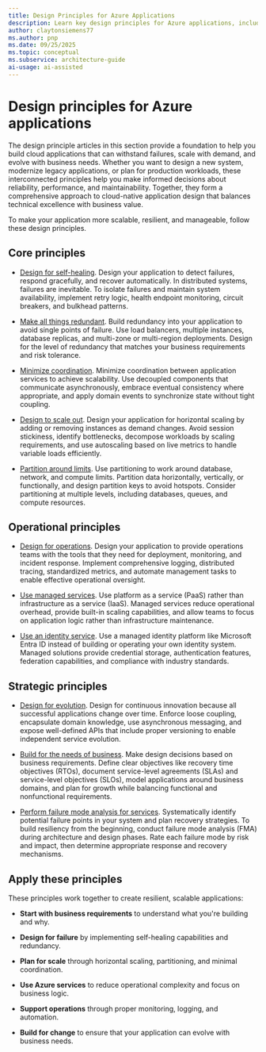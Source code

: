 ```yaml
---
title: Design Principles for Azure Applications
description: Learn key design principles for Azure applications, including self-healing, redundancy, scaling, partitioning, and using managed services effectively.
author: claytonsiemens77
ms.author: pnp
ms.date: 09/25/2025
ms.topic: conceptual
ms.subservice: architecture-guide
ai-usage: ai-assisted
---
```


# Design principles for Azure applications

The design principle articles in this section provide a foundation to help you build cloud applications that can withstand failures, scale with demand, and evolve with business needs. Whether you want to design a new system, modernize legacy applications, or plan for production workloads, these interconnected principles help you make informed decisions about reliability, performance, and maintainability. Together, they form a comprehensive approach to cloud-native application design that balances technical excellence with business value.

To make your application more scalable, resilient, and manageable, follow these design principles.

## Core principles

- [Design for self-healing](self-healing.md). Design your application to detect failures, respond gracefully, and recover automatically. In distributed systems, failures are inevitable. To isolate failures and maintain system availability, implement retry logic, health endpoint monitoring, circuit breakers, and bulkhead patterns.

- [Make all things redundant](redundancy.md). Build redundancy into your application to avoid single points of failure. Use load balancers, multiple instances, database replicas, and multi-zone or multi-region deployments. Design for the level of redundancy that matches your business requirements and risk tolerance.

- [Minimize coordination](minimize-coordination.yml). Minimize coordination between application services to achieve scalability. Use decoupled components that communicate asynchronously, embrace eventual consistency where appropriate, and apply domain events to synchronize state without tight coupling.

- [Design to scale out](scale-out.md). Design your application for horizontal scaling by adding or removing instances as demand changes. Avoid session stickiness, identify bottlenecks, decompose workloads by scaling requirements, and use autoscaling based on live metrics to handle variable loads efficiently.

- [Partition around limits](partition.md). Use partitioning to work around database, network, and compute limits. Partition data horizontally, vertically, or functionally, and design partition keys to avoid hotspots. Consider partitioning at multiple levels, including databases, queues, and compute resources.

## Operational principles

- [Design for operations](design-for-operations.md). Design your application to provide operations teams with the tools that they need for deployment, monitoring, and incident response. Implement comprehensive logging, distributed tracing, standardized metrics, and automate management tasks to enable effective operational oversight.

- [Use managed services](managed-services.md). Use platform as a service (PaaS) rather than infrastructure as a service (IaaS). Managed services reduce operational overhead, provide built-in scaling capabilities, and allow teams to focus on application logic rather than infrastructure maintenance.

- [Use an identity service](identity.md). Use a managed identity platform like Microsoft Entra ID instead of building or operating your own identity system. Managed solutions provide credential storage, authentication features, federation capabilities, and compliance with industry standards.

## Strategic principles

- [Design for evolution](design-for-evolution.md). Design for continuous innovation because all successful applications change over time. Enforce loose coupling, encapsulate domain knowledge, use asynchronous messaging, and expose well-defined APIs that include proper versioning to enable independent service evolution.

- [Build for the needs of business](build-for-business.md). Make design decisions based on business requirements. Define clear objectives like recovery time objectives (RTOs), document service-level agreements (SLAs) and service-level objectives (SLOs), model applications around business domains, and plan for growth while balancing functional and nonfunctional requirements.

- [Perform failure mode analysis for services](../../resiliency/failure-mode-analysis.md). Systematically identify potential failure points in your system and plan recovery strategies. To build resiliency from the beginning, conduct failure mode analysis (FMA) during architecture and design phases. Rate each failure mode by risk and impact, then determine appropriate response and recovery mechanisms.

## Apply these principles

These principles work together to create resilient, scalable applications:

- **Start with business requirements** to understand what you're building and why.

- **Design for failure** by implementing self-healing capabilities and redundancy.
- **Plan for scale** through horizontal scaling, partitioning, and minimal coordination.
- **Use Azure services** to reduce operational complexity and focus on business logic.
- **Support operations** through proper monitoring, logging, and automation.
- **Build for change** to ensure that your application can evolve with business needs.
